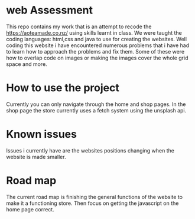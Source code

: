 # web Assessment
This repo contains my work that is an attempt to recode the https://aoteamade.co.nz/ using skills learnt in class. We were taught the coding languages: html,css and java to use for creating the websites. Well coding this website i have encountered numerous problems that i have had to learn how to approach the problems and fix them. Some of these were how to overlap code on images or making the images cover the whole grid space and more.



# How to use the project
Currently you can only navigate through the home and shop pages. In the shop page the store currently uses a fetch system using the unsplash api.

# Known issues
Issues i currently have are the websites positions changing when the website is made smaller. 

# Road map
The current road map is finishing the general functions of the website to make it a functioning store. Then focus on getting the javascript on the home page correct.
